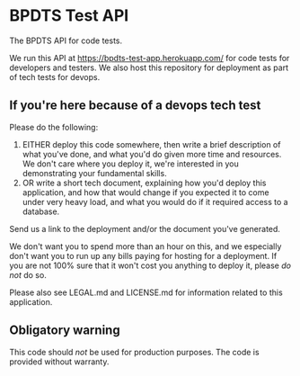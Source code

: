 # BPDTS Test API

The BPDTS API for code tests.

We run this API at https://bpdts-test-app.herokuapp.com/ for code tests for developers and testers. We also host this repository for deployment as part of tech tests for devops.

## If you're here because of a devops tech test

Please do the following:

1) EITHER deploy this code somewhere, then write a brief description of what you've done, and what you'd do given more time and resources. We don't care where you deploy it, we're interested in you demonstrating your fundamental skills.
2) OR write a short tech document, explaining how you'd deploy this application, and how that would change if you expected it to come under very heavy load, and what you would do if it required access to a database.

Send us a link to the deployment and/or the document you've generated.

We don't want you to spend more than an hour on this, and we especially don't want you to run up any bills paying for hosting for a deployment. If you are not 100% sure that it won't cost you anything to deploy it, please *do not* do so.

Please also see LEGAL.md and LICENSE.md for information related to this application.

## Obligatory warning

This code should *not* be used for production purposes. The code is provided without warranty.
